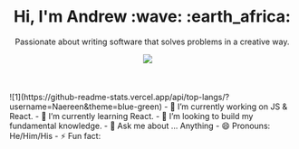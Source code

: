 <h1 align='center'> Hi, I'm Andrew :wave: :earth_africa:	 </h1>

<p align='center'>
  Passionate about writing software that solves problems in a creative way.
</p>

<p align='center'>
  <a href="https://www.linkedin.com/in/andrew-peattie/"><img src="https://img.shields.io/badge/linkedin-%230077B5.svg?&style=for-the-       badge&logo=linkedin&logoColor=white" /></a>&nbsp;&nbsp;&nbsp;&nbsp;
</P>

<br />
<br />
![1](https://github-readme-stats.vercel.app/api/top-langs/?username=Naereen&theme=blue-green)
- 🔭 I’m currently working on JS & React.
- 🌱 I’m currently learning React.
- 👯 I’m looking to build my fundamental knowledge.
- 💬 Ask me about ... Anything
- 😄 Pronouns: He/Him/His
- ⚡ Fun fact: 

[linkedin]: https://www.linkedin.com/in/andrew-peattie/
